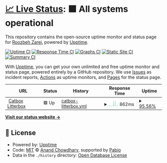 # [📈 Live Status](https://roozbehzarei.github.io/filester-status): <!--live status--> **🟩 All systems operational**

This repository contains the open-source uptime monitor and status page for [Roozbeh Zarei](roozbehzarei.me), powered by [Upptime](https://github.com/upptime/upptime).

[![Uptime CI](https://github.com/roozbehzarei/filester-status/workflows/Uptime%20CI/badge.svg)](https://github.com/roozbehzarei/filester-status/actions?query=workflow%3A%22Uptime+CI%22)
[![Response Time CI](https://github.com/roozbehzarei/filester-status/workflows/Response%20Time%20CI/badge.svg)](https://github.com/roozbehzarei/filester-status/actions?query=workflow%3A%22Response+Time+CI%22)
[![Graphs CI](https://github.com/roozbehzarei/filester-status/workflows/Graphs%20CI/badge.svg)](https://github.com/roozbehzarei/filester-status/actions?query=workflow%3A%22Graphs+CI%22)
[![Static Site CI](https://github.com/roozbehzarei/filester-status/workflows/Static%20Site%20CI/badge.svg)](https://github.com/roozbehzarei/filester-status/actions?query=workflow%3A%22Static+Site+CI%22)
[![Summary CI](https://github.com/roozbehzarei/filester-status/workflows/Summary%20CI/badge.svg)](https://github.com/roozbehzarei/filester-status/actions?query=workflow%3A%22Summary+CI%22)

With [Upptime](https://upptime.js.org), you can get your own unlimited and free uptime monitor and status page, powered entirely by a GitHub repository. We use [Issues](https://github.com/roozbehzarei/filester-status/issues) as incident reports, [Actions](https://github.com/roozbehzarei/filester-status/actions) as uptime monitors, and [Pages](https://roozbehzarei.github.io/filester-status) for the status page.

<!--start: status pages-->
<!-- This summary is generated by Upptime (https://github.com/upptime/upptime) -->
<!-- Do not edit this manually, your changes will be overwritten -->
<!-- prettier-ignore -->
| URL | Status | History | Response Time | Uptime |
| --- | ------ | ------- | ------------- | ------ |
| <img alt="" src="https://icons.duckduckgo.com/ip3/litterbox.catbox.moe.ico" height="13"> [Catbox Litterbox](https://litterbox.catbox.moe) | 🟩 Up | [catbox-litterbox.yml](https://github.com/roozbehzarei/filester-status/commits/HEAD/history/catbox-litterbox.yml) | <details><summary><img alt="Response time graph" src="./graphs/catbox-litterbox/response-time-week.png" height="20"> 862ms</summary><br><a href="https://roozbehzarei.github.io/filester-status/history/catbox-litterbox"><img alt="Response time 513" src="https://img.shields.io/endpoint?url=https%3A%2F%2Fraw.githubusercontent.com%2Froozbehzarei%2Ffilester-status%2FHEAD%2Fapi%2Fcatbox-litterbox%2Fresponse-time.json"></a><br><a href="https://roozbehzarei.github.io/filester-status/history/catbox-litterbox"><img alt="24-hour response time 351" src="https://img.shields.io/endpoint?url=https%3A%2F%2Fraw.githubusercontent.com%2Froozbehzarei%2Ffilester-status%2FHEAD%2Fapi%2Fcatbox-litterbox%2Fresponse-time-day.json"></a><br><a href="https://roozbehzarei.github.io/filester-status/history/catbox-litterbox"><img alt="7-day response time 862" src="https://img.shields.io/endpoint?url=https%3A%2F%2Fraw.githubusercontent.com%2Froozbehzarei%2Ffilester-status%2FHEAD%2Fapi%2Fcatbox-litterbox%2Fresponse-time-week.json"></a><br><a href="https://roozbehzarei.github.io/filester-status/history/catbox-litterbox"><img alt="30-day response time 688" src="https://img.shields.io/endpoint?url=https%3A%2F%2Fraw.githubusercontent.com%2Froozbehzarei%2Ffilester-status%2FHEAD%2Fapi%2Fcatbox-litterbox%2Fresponse-time-month.json"></a><br><a href="https://roozbehzarei.github.io/filester-status/history/catbox-litterbox"><img alt="1-year response time 513" src="https://img.shields.io/endpoint?url=https%3A%2F%2Fraw.githubusercontent.com%2Froozbehzarei%2Ffilester-status%2FHEAD%2Fapi%2Fcatbox-litterbox%2Fresponse-time-year.json"></a></details> | <details><summary><a href="https://roozbehzarei.github.io/filester-status/history/catbox-litterbox">95.56%</a></summary><a href="https://roozbehzarei.github.io/filester-status/history/catbox-litterbox"><img alt="All-time uptime 97.38%" src="https://img.shields.io/endpoint?url=https%3A%2F%2Fraw.githubusercontent.com%2Froozbehzarei%2Ffilester-status%2FHEAD%2Fapi%2Fcatbox-litterbox%2Fuptime.json"></a><br><a href="https://roozbehzarei.github.io/filester-status/history/catbox-litterbox"><img alt="24-hour uptime 98.18%" src="https://img.shields.io/endpoint?url=https%3A%2F%2Fraw.githubusercontent.com%2Froozbehzarei%2Ffilester-status%2FHEAD%2Fapi%2Fcatbox-litterbox%2Fuptime-day.json"></a><br><a href="https://roozbehzarei.github.io/filester-status/history/catbox-litterbox"><img alt="7-day uptime 95.56%" src="https://img.shields.io/endpoint?url=https%3A%2F%2Fraw.githubusercontent.com%2Froozbehzarei%2Ffilester-status%2FHEAD%2Fapi%2Fcatbox-litterbox%2Fuptime-week.json"></a><br><a href="https://roozbehzarei.github.io/filester-status/history/catbox-litterbox"><img alt="30-day uptime 98.74%" src="https://img.shields.io/endpoint?url=https%3A%2F%2Fraw.githubusercontent.com%2Froozbehzarei%2Ffilester-status%2FHEAD%2Fapi%2Fcatbox-litterbox%2Fuptime-month.json"></a><br><a href="https://roozbehzarei.github.io/filester-status/history/catbox-litterbox"><img alt="1-year uptime 97.38%" src="https://img.shields.io/endpoint?url=https%3A%2F%2Fraw.githubusercontent.com%2Froozbehzarei%2Ffilester-status%2FHEAD%2Fapi%2Fcatbox-litterbox%2Fuptime-year.json"></a></details>

<!--end: status pages-->

[**Visit our status website →**](https://roozbehzarei.github.io/filester-status)

## 📄 License

- Powered by: [Upptime](https://github.com/upptime/upptime)
- Code: [MIT](./LICENSE) © [Anand Chowdhary](https://anandchowdhary.com), supported by [Pabio](https://pabio.com)
- Data in the `./history` directory: [Open Database License](https://opendatacommons.org/licenses/odbl/1-0/)
